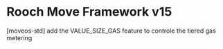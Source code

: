 # Rooch Move Framework v15

[moveos-std] add the VALUE_SIZE_GAS feature to controle the tiered gas metering

